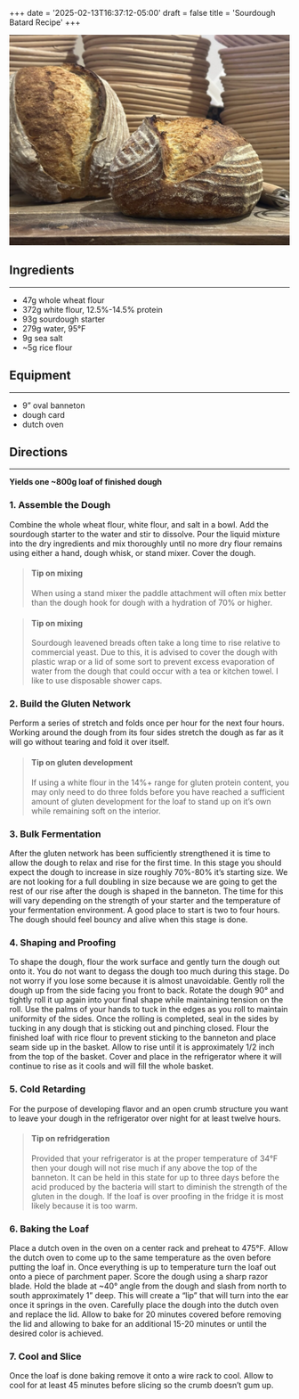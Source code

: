 +++
date = '2025-02-13T16:37:12-05:00'
draft = false
title = 'Sourdough Batard Recipe'
+++

![Sourdough Batard](/images/sourdough.jpeg) 

## Ingredients
---
- 47g whole wheat flour
- 372g white flour, 12.5%-14.5% protein
- 93g sourdough starter
- 279g water, 95°F
- 9g sea salt
- ~5g rice flour

## Equipment
---
- 9” oval banneton
- dough card
- dutch oven

## Directions
---
**Yields one ~800g loaf of finished dough**

### 1. Assemble the Dough
Combine the whole wheat flour, white flour, and salt in a bowl. Add the sourdough starter to the water and stir to dissolve. Pour the liquid mixture into the dry ingredients and mix thoroughly until no more dry flour remains using either a hand, dough whisk, or stand mixer. Cover the dough.

> #### Tip on mixing
> When using a stand mixer the paddle attachment will often mix better than the dough hook for dough with a hydration of 70% or higher.

> #### Tip on mixing
> Sourdough leavened breads often take a long time to rise relative to commercial yeast. Due to this, it is advised to cover the dough with plastic wrap or a lid of some sort to prevent excess evaporation of water from the dough that could occur with a tea or kitchen towel. I like to use disposable shower caps.

### 2. Build the Gluten Network
Perform a series of stretch and folds once per hour for the next four hours. Working around the dough from its four sides stretch the dough as far as it will go without tearing and fold it over itself.

> #### Tip on gluten development
> If using a white flour in the 14%+ range for gluten protein content, you may only need to do three folds before you have reached a sufficient amount of gluten development for the loaf to stand up on it’s own while remaining soft on the interior.

### 3. Bulk Fermentation
After the gluten network has been sufficiently strengthened it is time to allow the dough to relax and rise for the first time. In this stage you should expect the dough to increase in size roughly 70%-80% it’s starting size. We are not looking for a full doubling in size because we are going to get the rest of our rise after the dough is shaped in the banneton. The time for this will vary depending on the strength of your starter and the temperature of your fermentation environment. A good place to start is two to four hours. The dough should feel bouncy and alive when this stage is done.

### 4. Shaping and Proofing
To shape the dough, flour the work surface and gently turn the dough out onto it. You do not want to degass the dough too much during this stage. Do not worry if you lose some because it is almost unavoidable. Gently roll the dough up from the side facing you front to back. Rotate the dough 90° and tightly roll it up again into your final shape while maintaining tension on the roll. Use the palms of your hands to tuck in the edges as you roll to maintain uniformity of the sides. Once the rolling is completed, seal in the sides by tucking in any dough that is sticking out and pinching closed. Flour the finished loaf with rice flour to prevent sticking to the banneton and place seam side up in the basket. Allow to rise until it is approximately 1/2 inch from the top of the basket. Cover and place in the refrigerator where it will continue to rise as it cools and will fill the whole basket.

### 5. Cold Retarding
For the purpose of developing flavor and an open crumb structure you want to leave your dough in the refrigerator over night for at least twelve hours.

> #### Tip on refridgeration
> Provided that your refrigerator is at the proper temperature of 34°F then your dough will not rise much if any above the top of the banneton. It can be held in this state for up to three days before the acid produced by the bacteria will start to diminish the strength of the gluten in the dough. If the loaf is over proofing in the fridge it is most likely because it is too warm.

### 6. Baking the Loaf
Place a dutch oven in the oven on a center rack and preheat to 475°F. Allow the dutch oven to come up to the same temperature as the oven before putting the loaf in. Once everything is up to temperature turn the loaf out onto a piece of parchment paper. Score the dough using a sharp razor blade. Hold the blade at ~40° angle from the dough and slash from north to south approximately 1” deep. This will create a “lip” that will turn into the ear once it springs in the oven. Carefully place the dough into the dutch oven and replace the lid. Allow to bake for 20 minutes covered before removing the lid and allowing to bake for an additional 15-20 minutes or until the desired color is achieved.

### 7. Cool and Slice
Once the loaf is done baking remove it onto a wire rack to cool. Allow to cool for at least 45 minutes before slicing so the crumb doesn’t gum up.
